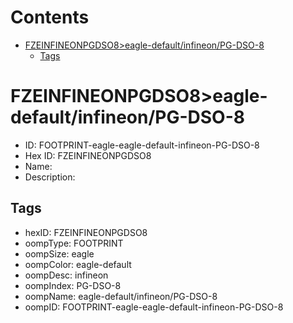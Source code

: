 



Contents
========

* [FZEINFINEONPGDSO8>eagle-default/infineon/PG-DSO-8](#fzeinfineonpgdso8eagle-defaultinfineonpg-dso-8)
	* [Tags](#tags)

# FZEINFINEONPGDSO8>eagle-default/infineon/PG-DSO-8

- ID: FOOTPRINT-eagle-eagle-default-infineon-PG-DSO-8
- Hex ID: FZEINFINEONPGDSO8
- Name: 
- Description: 

## Tags

- hexID: FZEINFINEONPGDSO8
- oompType: FOOTPRINT
- oompSize: eagle
- oompColor: eagle-default
- oompDesc: infineon
- oompIndex: PG-DSO-8
- oompName: eagle-default/infineon/PG-DSO-8
- oompID: FOOTPRINT-eagle-eagle-default-infineon-PG-DSO-8
